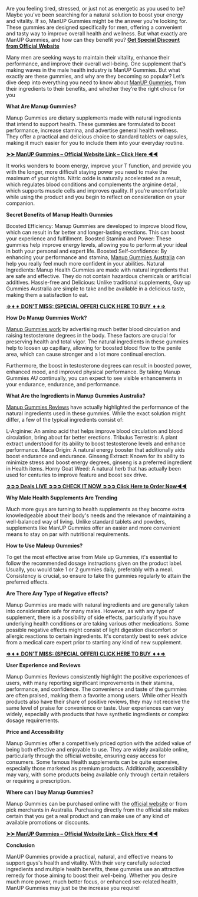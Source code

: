 Are you feeling tired, stressed, or just not as energetic as you used to be? Maybe you've been searching for a natural solution to boost your energy and vitality. If so, ManUP Gummies might be the answer you’re looking for. These gummies are designed specifically for men, offering a convenient and tasty way to improve overall health and wellness. But what exactly are ManUP Gummies, and how can they benefit you? **[Get Special Discount from Official Website](https://supplementcarts.com/manup-gummies-official/)**


Many men are seeking ways to maintain their vitality, enhance their performance, and improve their overall well-being. One supplement that's making waves in the male health industry is ManUP Gummies. But what exactly are these gummies, and why are they becoming so popular? Let’s dive deep into everything you need to know about [ManUP Gummies](https://thebuzzbyte.com/manup-gummies-reviews/), from their ingredients to their benefits, and whether they’re the right choice for you

**What Are Manup Gummies?**

Manup Gummies are dietary supplements made with natural ingredients that intend to support health. These gummies are formulated to boost performance, increase stamina, and advertise general health wellness. They offer a practical and delicious choice to standard tablets or capsules, making it much easier for you to include them into your everyday routine.

**[➤➤ ManUP Gummies – Official Website Link – Click Here ◀◀](https://supplementcarts.com/manup-gummies-official/)**

It works wonders to boom energy, improve your T function, and provide you with the longer, more difficult staying power you need to make the maximum of your nights. Nitric oxide is naturally accelerated as a result, which regulates blood conditions and complements the arginine detail, which supports muscle cells and improves quality. If you’re uncomfortable while using the product and you begin to reflect on consideration on your companion.

**Secret Benefits of Manup Health Gummies**

Boosted Efficiency: Manup Gummies are developed to improve blood flow, which can result in far better and longer-lasting erections. This can boost your experience and fulfillment.
Boosted Stamina and Power: These gummies help improve energy levels, allowing you to perform at your ideal in both your personal and expert life.
Boosted Self-confidence: By enhancing your performance and stamina, [Manup Gummies Australia](https://www.facebook.com/Official.ManUP.Gummies/) can help you really feel much more confident in your abilities.
Natural Ingredients: Manup Health Gummies are made with natural ingredients that are safe and effective. They do not contain hazardous chemicals or artificial additives.
Hassle-free and Delicious: Unlike traditional supplements, Guy up Gummies Australia are simple to take and be available in a delicious taste, making them a satisfaction to eat.

**[⇒➧➧ DON'T MISS: (SPECIAL OFFER) CLICK HERE TO BUY ➧➧⇒](https://supplementcarts.com/manup-gummies-official/)**

**How Do Manup Gummies Work?**

[Manup Gummies work](https://thebuzzbyte.com/manup-gummies-reviews/) by advertising much better blood circulation and raising testosterone degrees in the body. These factors are crucial for preserving health and total vigor. The natural ingredients in these gummies help to loosen up capillary, allowing for boosted blood flow to the penile area, which can cause stronger and a lot more continual erection.

Furthermore, the boost in testosterone degrees can result in boosted power, enhanced mood, and improved physical performance. By taking Manup Gummies AU continually, you can expect to see visible enhancements in your endurance, endurance, and performance.

**What Are the Ingredients in Manup Gummies Australia?**

[Manup Gummies Reviews](https://www.facebook.com/Official.ManUP.Gummies/) have actually highlighted the performance of the natural ingredients used in these gummies. While the exact solution might differ, a few of the typical ingredients consist of:

L-Arginine: An amino acid that helps improve blood circulation and blood circulation, bring about far better erections.
Tribulus Terrestris: A plant extract understood for its ability to boost testosterone levels and enhance performance.
Maca Origin: A natural energy booster that additionally aids boost endurance and endurance.
Ginseng Extract: Known for its ability to minimize stress and boost energy degrees, ginseng is a preferred ingredient in Health items.
Horny Goat Weed: A natural herb that has actually been used for centuries to improve feature and boost sex drive.

**[➲➲➲ Deals LIVE ➲➲➲ CHECK IT NOW ➲➲➲ Click Here to Order Now◀◀](https://supplementcarts.com/manup-gummies-official/)**

**Why Male Health Supplements Are Trending**

Much more guys are turning to health supplements as they become extra knowledgeable about their body's needs and the relevance of maintaining a well-balanced way of living. Unlike standard tablets and powders, supplements like ManUP Gummies offer an easier and more convenient means to stay on par with nutritional requirements.

**How to Use Maleup Gummies?**

To get the most effective arise from Male up Gummies, it's essential to follow the recommended dosage instructions given on the product label. Usually, you would take 1 or 2 gummies daily, preferably with a meal. Consistency is crucial, so ensure to take the gummies regularly to attain the preferred effects.

**Are There Any Type of Negative effects?**

Manup Gummies are made with natural ingredients and are generally taken into consideration safe for many males. However, as with any type of supplement, there is a possibility of side effects, particularly if you have underlying health conditions or are taking various other medications. Some possible negative effects might consist of light digestion discomfort or allergic reactions to certain ingredients. It's constantly best to seek advice from a medical care expert prior to starting any kind of new supplement.

**[⇒➧➧ DON'T MISS: (SPECIAL OFFER) CLICK HERE TO BUY ➧➧⇒](https://supplementcarts.com/manup-gummies-official/)**

**User Experience and Reviews**

Manup Gummies Reviews consistently highlight the positive experiences of users, with many reporting significant improvements in their stamina, performance, and confidence. The convenience and taste of the gummies are often praised, making them a favorite among users. While other Health products also have their share of positive reviews, they may not receive the same level of praise for convenience or taste. User experiences can vary widely, especially with products that have synthetic ingredients or complex dosage requirements.

**Price and Accessibility**

Manup Gummies offer a competitively priced option with the added value of being both effective and enjoyable to use. They are widely available online, particularly through the official website, ensuring easy access for consumers. Some famous Health supplements can be quite expensive, especially those marketed as premium products. Additionally, accessibility may vary, with some products being available only through certain retailers or requiring a prescription.

**Where can I buy Manup Gummies?**

Manup Gummies can be purchased online with the [official website](https://thebuzzbyte.com/manup-gummies-reviews/) or from pick merchants in Australia. Purchasing directly from the official site makes certain that you get a real product and can make use of any kind of available promotions or discounts.

**[➤➤ ManUP Gummies – Official Website Link – Click Here ◀◀](https://supplementcarts.com/manup-gummies-official/)**

**Conclusion**

ManUP Gummies provide a practical, natural, and effective means to support guys's health and vitality. With their very carefully selected ingredients and multiple health benefits, these gummies use an attractive remedy for those aiming to boost their well-being. Whether you desire much more power, much better focus, or enhanced sex-related health, ManUP Gummies may just be the increase you require!
